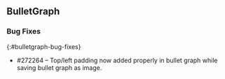 ## BulletGraph

### Bug Fixes
{:#bulletgraph-bug-fixes} 

* \#272264 – Top/left padding now added properly in bullet graph while saving bullet graph as image.
